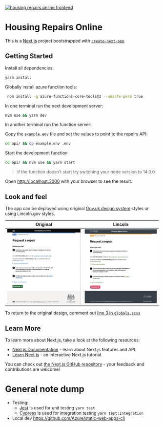 [![housing repairs online frontend ](https://img.shields.io/endpoint?url=https://dashboard.cypress.io/badge/simple/1ezhh2/add-summary&style=flat-square&logo=cypress)](https://dashboard.cypress.io/projects/1ezhh2/runs)
# Housing Repairs Online

This is a [Next.js](https://nextjs.org/) project bootstrapped with [`create-next-app`](https://github.com/vercel/next.js/tree/canary/packages/create-next-app).

## Getting Started

Install all dependencies:

```bash
yarn install
```

Globally install azure function tools:

```bash
 npm install -g azure-functions-core-tools@3 --unsafe-perm true
 ```
In one terminal run the next development server:

```bash
nvm use && yarn dev
```
In another terminal run the function server:

Copy the `example.env` file and set the values to point to the repairs API:

```bash
cd api/ && cp example.env .env
```

Start the development function

```bash
cd api/ && nvm use && yarn start
```
> if the function doesn't start try switching your node version to 14.0.0 

Open [http://localhost:3000](http://localhost:3000) with your browser to see the result.

## Look and feel
The app can be deployed using original 
[Gov.uk design system](https://design-system.service.gov.uk/get-started/)
styles or using Lincoln.gov styles.

| Original | Lincoln |
| ---- | ---- |
| ![Original](docs/original.png) | ![Lincoln](docs/lincoln.png) |

To return to the original design, comment out 
[line 3 in `globals.scss`](https://github.com/City-of-Lincoln-Council/housing-repairs-online-frontend/blob/f088657699c0b9617a8929329fe77004b98eaa72/styles/globals.scss#L3)

## Learn More

To learn more about Next.js, take a look at the following resources:

- [Next.js Documentation](https://nextjs.org/docs) - learn about Next.js features and API.
- [Learn Next.js](https://nextjs.org/learn) - an interactive Next.js tutorial.

You can check out [the Next.js GitHub repository](https://github.com/vercel/next.js/) - your feedback and contributions are welcome!

# General note dump

- Testing:
  - [Jest](https://jestjs.io/docs/getting-started) is used for unit testing `yarn test`
  - [Cypress](https://docs.cypress.io/) is used for integration testing `yarn test:integration`
- Local dev
  https://github.com/Azure/static-web-apps-cli
